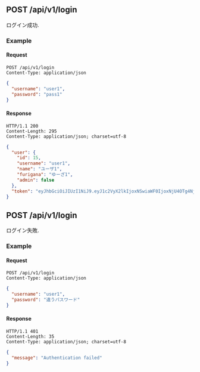 ## POST /api/v1/login
ログイン成功.

### Example

#### Request
```
POST /api/v1/login 
Content-Type: application/json
```

```json
{
  "username": "user1",
  "password": "pass1"
}
```

#### Response
```
HTTP/1.1 200
Content-Length: 295
Content-Type: application/json; charset=utf-8
```

```json
{
  "user": {
    "id": 15,
    "username": "user1",
    "name": "ユーザ1",
    "furigana": "ゆーざ1",
    "admin": false
  },
  "token": "eyJhbGciOiJIUzI1NiJ9.eyJ1c2VyX2lkIjoxNSwiaWF0IjoxNjU4OTg4NjY0LCJleHAiOjE2NjE1ODA2NjQsImp0aSI6ImQyMzBmNDM2LWY1MDktNGYyMC1hM2IwLTkxNjQyYjE1MWE4ZiJ9.FprnsWm9Wsu_OnBBmm8XF00zDyycVSqavdsyeYqXpU8"
}
```

## POST /api/v1/login
ログイン失敗.

### Example

#### Request
```
POST /api/v1/login 
Content-Type: application/json
```

```json
{
  "username": "user1",
  "password": "違うパスワード"
}
```

#### Response
```
HTTP/1.1 401
Content-Length: 35
Content-Type: application/json; charset=utf-8
```

```json
{
  "message": "Authentication failed"
}
```
